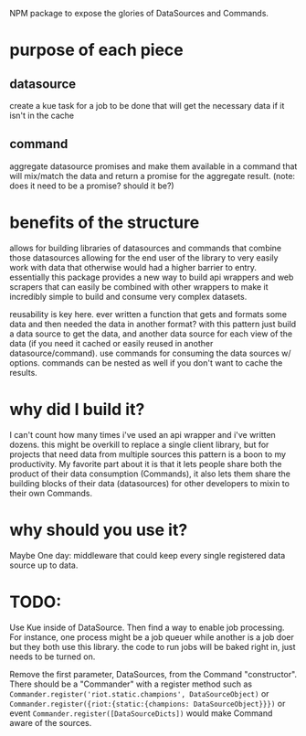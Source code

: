 NPM package to expose the glories of DataSources and Commands.


# purpose of each piece

## datasource

create a kue task for a job to be done that will get the necessary data if it isn't in the cache

## command

aggregate datasource promises and make them available in a command that will mix/match the data and return a promise for the aggregate result. (note: does it need to be a promise? should it be?)

# benefits of the structure

allows for building libraries of datasources and commands that combine those datasources allowing for the end user of the library to very easily work with data that otherwise would had a higher barrier to entry. essentially this package provides a new way to build api wrappers and web scrapers that can easily be combined with other wrappers to make it incredibly simple to build and consume very complex datasets.

reusability is key here. ever written a function that gets and formats some data and then needed the data in another format? with this pattern just build a data source to get the data, and another data source for each view of the data (if you need it cached or easily reused in another datasource/command). use commands for consuming the data sources w/ options. commands can be nested as well if you don't want to cache the results. 

# why did I build it?

I can't count how many times i've used an api wrapper and i've written dozens. this might be overkill to replace a single client library, but for projects that need data from multiple sources this pattern is a boon to my productivity. My favorite part about it is that it lets people share both the product of their data consumption (Commands), it also lets them share the building blocks of their data (datasources) for other developers to mixin to their own Commands.

# why should you use it?

Maybe One day: middleware that could keep every single registered data source up to data.

# TODO:

Use Kue inside of DataSource. Then find a way to enable job processing. For instance, one process might be a job queuer while another is a job doer but they both use this library. the code to run jobs will be baked right in, just needs to be turned on.

Remove the first parameter, DataSources, from the Command "constructor". There should be a "Commander" with a register method such as `Commander.register('riot.static.champions', DataSourceObject)` or `Commander.register({riot:{static:{champions: DataSourceObject}}})` or event `Commander.register([DataSourceDicts])` would make Command aware of the sources.

